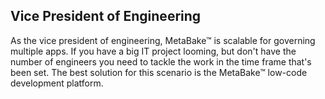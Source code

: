 ## Vice President of Engineering

As the vice president of engineering, MetaBake&trade; is scalable for governing multiple apps. If you have a big IT project looming, but don't have the number of engineers you need to tackle the work in the time frame that's been set. The best solution for this scenario is the MetaBake&trade; low-code development platform.

